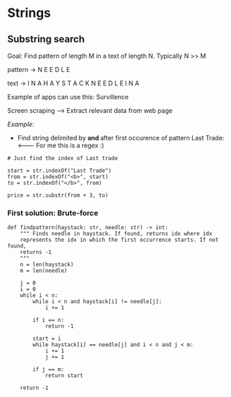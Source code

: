 # Strings

## Substring search

Goal: Find pattern of length M in a text of length N. Typically N >> M

pattern -> N E E D L E

text -> I N A H A Y S T A C K N E E D L E I N A


Example of apps can use this: Survillence

Screen scraping --> Extract relevant data from web page

*Example:*
- Find string delimited by <b> and </b> after first occurence of 
pattern Last Trade: <--- For me this is a regex :)

```
# Just find the index of Last trade

start = str.indexOf("Last Trade")
from = str.indexOf("<b>", start)
to = str.indexOf("</b>", from)

price = str.substr(from + 3, to)
```


### First solution: Brute-force

```
def findpattern(haystack: str, needle: str) -> int:
	""" Finds needle in haystack. If found, returns idx where idx
	represents the idx in which the first occurrence starts. If not found, 
	returns -1
	"""
	n = len(haystack)
	m = len(needle)

	j = 0
	i = 0
	while i < n:
		while i < n and haystack[i] != needle[j]:
			i += 1
			
		if i == n:
			return -1
			
		start = i
		while haystack[i] == needle[j] and i < n and j < m:
			i += 1
			j += 1
		
		if j == m:
			return start

	return -1
		
```
